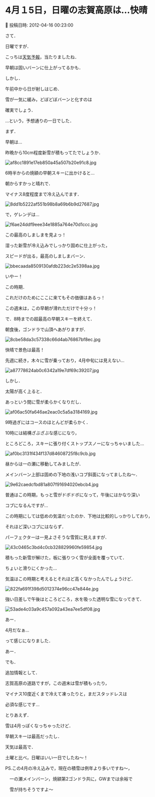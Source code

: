 # 4月１5日，日曜の志賀高原は…快晴

📅 投稿日時: 2012-04-16 00:23:00

さて．


日曜ですが．


こっちは[天気予報](e3b2d1ec91c72d8faf5c81ae5ad257c79.md)，当たりましたね．





早朝は固いバーンに仕上がってるかも．


しかし．


午前中から日が射しはじめ．


雪が一気に緩み，どぼどぼバーンと化すのは


確実でしょう．





…という，予想通りの一日でした．





まず．


早朝は…


昨晩から10cm程度新雪が積もってたでしょうか．




![af8cc1891e17eb850a45a507b20e91c8.jpg](images/af8cc1891e17eb850a45a507b20e91c8.jpg)







6時半からの焼額の早朝スキーに出かけると…


朝からすかっと晴れで．


マイナス8度程度まで冷え込んでます．




![8dd1b5222af551b98b8a69b6b9d27687.jpg](images/8dd1b5222af551b98b8a69b6b9d27687.jpg)







で，ゲレンデは…




![f6ae24ddf9eee34e1885a764e70d1ccc.jpg](images/f6ae24ddf9eee34e1885a764e70d1ccc.jpg)




この最高のしましまを見よっ！


湿った新雪が冷え込みでしっかり固めに仕上がった，


スピードが出る，最高のしましまバーン．




![bbecaada8509130afdb223dc2e5398aa.jpg](images/bbecaada8509130afdb223dc2e5398aa.jpg)




いやー！


この時期．


これだけのためにここに来てもその価値はあるっ！


この週末は，この早朝が滑れただけで十分っ！








で．8時までの超最高の早朝スキーを終えて．


朝食後，ゴンドラで山頂へあがりますが．




![8cbe58da3c57338c66d4ab76867bf8ec.jpg](images/8cbe58da3c57338c66d4ab76867bf8ec.jpg)




快晴で景色は最高！


先週に続き，木々に雪が乗っており，4月中旬には見えない…




![a87778624ab0c6342a19e7df69c39207.jpg](images/a87778624ab0c6342a19e7df69c39207.jpg)







しかし．


太陽が高く上ると．


あっという間に雪が柔らかくなりだし．




![af06ac50fa646ae2eac0c5a5a3184169.jpg](images/af06ac50fa646ae2eac0c5a5a3184169.jpg)




9時過ぎにはコースのほとんどが柔らかく．


10時には結構ざぶざぶな感じになり，


ところどころ，スキーに張り付くストップスノーになっちゃいました…




![af0bc3131f434f137d84608725f8c9cb.jpg](images/af0bc3131f434f137d84608725f8c9cb.jpg)







昼からは一の瀬に移動してみましたが．


メインバーン上部は固めの下地の浅いコブ斜面になってましたね～．




![9e62caedcfbd81a807f91694020ebcb4.jpg](images/9e62caedcfbd81a807f91694020ebcb4.jpg)




普通はこの時期，もっと雪がドボドボになって，午後にはかなり深い


コブになるんですが…


この時期にしては低めの気温だったのか．下地は比較的しっかりしており，


それほど深いコブにはならず．





パーフェクターは一見よさそうな雪質に見えますが．




![43c0465c3bd4c0cb328829960fe59854.jpg](images/43c0465c3bd4c0cb328829960fe59854.jpg)




積もった新雪が解けた，板に張りつく雪が全面を覆っていて．


ちょいと滑りにくかった…





気温はこの時期と考えるとそれほど高くなかったんでしょうけど．




![822fa691f398d5012374e96cc47e844e.jpg](images/822fa691f398d5012374e96cc47e844e.jpg)




強い日差しで午後はところどころ，水を吸った透明な雪になってきて．




![53ade4c03a9c457a092a43ea7ee5df08.jpg](images/53ade4c03a9c457a092a43ea7ee5df08.jpg)




あー．


4月だなぁ…


って感じになりました．





あー．


でも．


追加情報として．


志賀高原の道路ですが，この週末は雪が積もったり，


マイナス10度近くまで冷えて凍ったりと，まだスタッドレスは


必須な感じです…





とりあえず．


雪は4月っぽくなっちゃったけど．


早朝スキーは最高だったし．


天気は最高で．


土曜と比べ，日曜はいい一日でしたね～！





PS.この4月の冷え込みで，現在の積雪は例年より多いですね～，


　一の瀬メインバーン，焼額第2ゴンドラ共に，GWまでは余裕で


　雪が持ちそうですよ～
